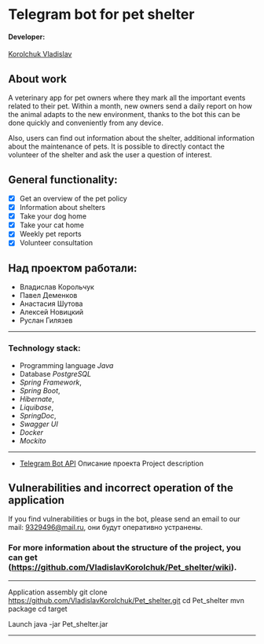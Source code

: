 # Telegram bot for pet shelter

#### Developer:
[Korolchuk Vladislav](https://github.com/VladislavKorolchuk)

## About work
A veterinary app for pet owners where they mark all the important events related to their pet. 
Within a month, new owners send a daily report on how the animal adapts to the new environment, 
thanks to the bot this can be done quickly and conveniently from any device.

Also, users can find out information about the shelter, additional information about the maintenance of pets. 
It is possible to directly contact the volunteer of the shelter and ask the user a question of interest.

## General functionality:
- [x] Get an overview of the pet policy
- [x] Information about shelters
- [x] Take your dog home 
- [x] Take your cat home
- [x] Weekly pet reports
- [x] Volunteer consultation

## Над проектом работали: 
-  Владислав Корольчук
-  Павел Деменков
-  Анастасия Шутова
-  Алексей Новицкий
-  Руслан Гилязев

***
### Technology stack: ###

- Programming language *Java*
- Database *PostgreSQL*
- *Spring Framework*,
- *Spring Boot*,
- *Hibernate*,
- *Liquibase*,
- *SpringDoc*,
- *Swagger UI*
- *Docker*
- *Mockito*

***
- [Telegram Bot API](https://core.telegram.org/bots/api)
Описание проекта Project description

## Vulnerabilities and incorrect operation of the application
If you find vulnerabilities or bugs in the bot, please send an email to our mail: 9329496@mail.ru, они будут оперативно устранены.

### For more information about the structure of the project, you can get (https://github.com/VladislavKorolchuk/Pet_shelter/wiki).
***
Application assembly
git clone https://github.com/VladislavKorolchuk/Pet_shelter.git
cd Pet_shelter
mvn package
cd target

Launch
java -jar Pet_shelter.jar
***